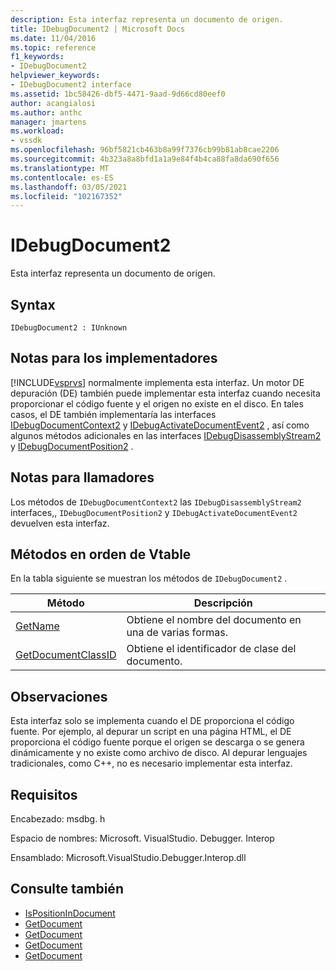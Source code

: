 ```yaml
---
description: Esta interfaz representa un documento de origen.
title: IDebugDocument2 | Microsoft Docs
ms.date: 11/04/2016
ms.topic: reference
f1_keywords:
- IDebugDocument2
helpviewer_keywords:
- IDebugDocument2 interface
ms.assetid: 1bc58426-dbf5-4471-9aad-9d66cd80eef0
author: acangialosi
ms.author: anthc
manager: jmartens
ms.workload:
- vssdk
ms.openlocfilehash: 96bf5821cb463b8a99f7376cb99b81ab8cae2206
ms.sourcegitcommit: 4b323a8a8bfd1a1a9e84f4b4ca88fa8da690f656
ms.translationtype: MT
ms.contentlocale: es-ES
ms.lasthandoff: 03/05/2021
ms.locfileid: "102167352"
---
```

# <a name="idebugdocument2"></a>IDebugDocument2
Esta interfaz representa un documento de origen.

## <a name="syntax"></a>Syntax

```
IDebugDocument2 : IUnknown
```

## <a name="notes-for-implementers"></a>Notas para los implementadores
 [!INCLUDE[vsprvs](../../../code-quality/includes/vsprvs_md.md)] normalmente implementa esta interfaz. Un motor DE depuración (DE) también puede implementar esta interfaz cuando necesita proporcionar el código fuente y el origen no existe en el disco.  En tales casos, el DE también implementaría las interfaces [IDebugDocumentContext2](../../../extensibility/debugger/reference/idebugdocumentcontext2.md) y [IDebugActivateDocumentEvent2](../../../extensibility/debugger/reference/idebugactivatedocumentevent2.md) , así como algunos métodos adicionales en las interfaces [IDebugDisassemblyStream2](../../../extensibility/debugger/reference/idebugdisassemblystream2.md) y [IDebugDocumentPosition2](../../../extensibility/debugger/reference/idebugdocumentposition2.md) .

## <a name="notes-for-callers"></a>Notas para llamadores
 Los métodos de `IDebugDocumentContext2` las `IDebugDisassemblyStream2` interfaces,, `IDebugDocumentPosition2` y `IDebugActivateDocumentEvent2` devuelven esta interfaz.

## <a name="methods-in-vtable-order"></a>Métodos en orden de Vtable
 En la tabla siguiente se muestran los métodos de `IDebugDocument2` .

|Método|Descripción|
|------------|-----------------|
|[GetName](../../../extensibility/debugger/reference/idebugdocument2-getname.md)|Obtiene el nombre del documento en una de varias formas.|
|[GetDocumentClassID](../../../extensibility/debugger/reference/idebugdocument2-getdocumentclassid.md)|Obtiene el identificador de clase del documento.|

## <a name="remarks"></a>Observaciones
 Esta interfaz solo se implementa cuando el DE proporciona el código fuente. Por ejemplo, al depurar un script en una página HTML, el DE proporciona el código fuente porque el origen se descarga o se genera dinámicamente y no existe como archivo de disco. Al depurar lenguajes tradicionales, como C++, no es necesario implementar esta interfaz.

## <a name="requirements"></a>Requisitos
 Encabezado: msdbg. h

 Espacio de nombres: Microsoft. VisualStudio. Debugger. Interop

 Ensamblado: Microsoft.VisualStudio.Debugger.Interop.dll

## <a name="see-also"></a>Consulte también
- [IsPositionInDocument](../../../extensibility/debugger/reference/idebugdocumentposition2-ispositionindocument.md)
- [GetDocument](../../../extensibility/debugger/reference/idebugactivatedocumentevent2-getdocument.md)
- [GetDocument](../../../extensibility/debugger/reference/idebugdocumentcontext2-getdocument.md)
- [GetDocument](../../../extensibility/debugger/reference/idebugdocumentposition2-getdocument.md)
- [GetDocument](../../../extensibility/debugger/reference/idebugdisassemblystream2-getdocument.md)
